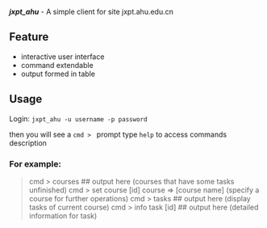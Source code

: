 ***jxpt_ahu*** - A simple client for site jxpt.ahu.edu.cn

## Feature

* interactive user interface
* command extendable
* output formed in table

## Usage

Login: `jxpt_ahu -u username -p password`

then you will see a `cmd > `     prompt
type `help` to access commands description

### For example:

>cmd \> courses
\#\# output here (courses that have some tasks unfinished)
cmd \> set course [id]
course => [course name] (specify a course for further operations)
cmd \> tasks
\#\# output here (display tasks of current course)
cmd \> info task [id]
\#\# output here (detailed information for task)
